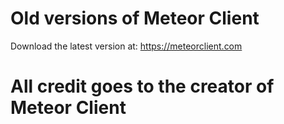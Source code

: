 # Old versions of Meteor Client
Download the latest version at: https://meteorclient.com

# All credit goes to the creator of Meteor Client

